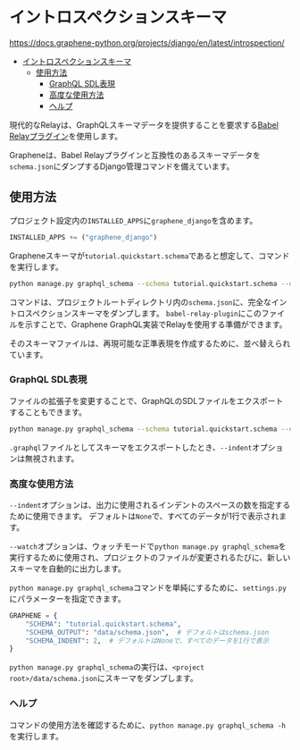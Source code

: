 # イントロスペクションスキーマ

<https://docs.graphene-python.org/projects/django/en/latest/introspection/>

- [イントロスペクションスキーマ](#イントロスペクションスキーマ)
  - [使用方法](#使用方法)
    - [GraphQL SDL表現](#graphql-sdl表現)
    - [高度な使用方法](#高度な使用方法)
    - [ヘルプ](#ヘルプ)

現代的なRelayは、GraphQLスキーマデータを提供することを要求する[Babel Relayプラグイン](https://facebook.github.io/relay/docs/en/installation-and-setup)を使用します。

Grapheneは、Babel Relayプラグインと互換性のあるスキーマデータを`schema.json`にダンプするDjango管理コマンドを備えています。

## 使用方法

プロジェクト設定内の`INSTALLED_APPS`に`graphene_django`を含めます。

```python
INSTALLED_APPS += ("graphene_django")
```

Grapheneスキーマが`tutorial.quickstart.schema`であると想定して、コマンドを実行します。

```sh
python manage.py graphql_schema --schema tutorial.quickstart.schema --out schema.json
```

コマンドは、プロジェクトルートディレクトリ内の`schema.json`に、完全なイントロスペクションスキーマをダンプします。
`babel-relay-plugin`にこのファイルを示すことで、Graphene GraphQL実装でRelayを使用する準備ができます。

そのスキーマファイルは、再現可能な正準表現を作成するために、並べ替えられています。

### GraphQL SDL表現

ファイルの拡張子を変更することで、GraphQLのSDLファイルをエクスポートすることもできます。

```sh
python manage.py graphql_schema --schema tutorial.quickstart.schema --out schema.graphql
```

`.graphql`ファイルとしてスキーマをエクスポートしたとき、`--indent`オプションは無視されます。

### 高度な使用方法

`--indent`オプションは、出力に使用されるインデントのスペースの数を指定するために使用できます。
デフォルトは`None`で、すべてのデータが1行で表示されます。

`--watch`オプションは、ウォッチモードで`python manage.py graphql_schema`を実行するために使用され、プロジェクトのファイルが変更されるたびに、新しいスキーマを自動的に出力します。

`python manage.py graphql_schema`コマンドを単純にするために、`settings.py`にパラメーターを指定できます。

```python
GRAPHENE = {
    "SCHEMA": "tutorial.quickstart.schema",
    "SCHEMA_OUTPUT": "data/schema.json",  # デフォルトはschema.json
    "SCHEMA_INDENT": 2,  # デフォルトはNoneで、すべてのデータを1行で表示
}
```

`python manage.py graphql_schema`の実行は、`<project root>/data/schema.json`にスキーマをダンプします。

### ヘルプ

コマンドの使用方法を確認するために、`python manage.py graphql_schema -h`を実行します。
